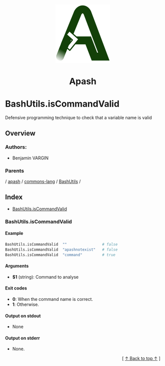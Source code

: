 
<div align='center' id='apash-top'>
  <a href='https://github.com/hastec-fr/apash'>
    <img alt='apash-logo' src='../../../../../../../assets/apash-logo.svg'/>
  </a>

  # Apash
</div>

# BashUtils.isCommandValid

Defensive programming technique to check that a variable name is valid

## Overview

### Authors:
* Benjamin VARGIN

### Parents
<!-- apash.parentBegin -->
[](../../../../.md) / [apash](../../../apash.md) / [commons-lang](../../commons-lang.md) / [BashUtils](../BashUtils.md) / 
<!-- apash.parentEnd -->

## Index

* [BashUtils.isCommandValid](#bashutilsiscommandvalid)

### BashUtils.isCommandValid

#### Example
```bash
BashUtils.isCommandValid  ""                # false
BashUtils.isCommandValid  "apashnotexist"   # false
BashUtils.isCommandValid  "command"         # true
```

#### Arguments

* **$1** (string): Command to analyse

#### Exit codes

* **0**: When the command name is correct.
* **1**: Otherwise.

#### Output on stdout

* None

#### Output on stderr

* None.


  <div align='right'>[ <a href='#apash-top'>↑ Back to top ↑</a> ]</div>

